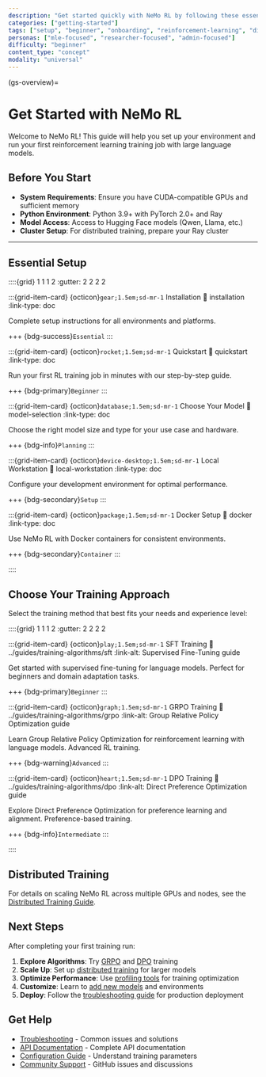 ```yaml
---
description: "Get started quickly with NeMo RL by following these essential setup steps and choosing the right training approach for your reinforcement learning needs"
categories: ["getting-started"]
tags: ["setup", "beginner", "onboarding", "reinforcement-learning", "distributed", "training-algorithms"]
personas: ["mle-focused", "researcher-focused", "admin-focused"]
difficulty: "beginner"
content_type: "concept"
modality: "universal"
---
```


(gs-overview)=
# Get Started with NeMo RL

Welcome to NeMo RL! This guide will help you set up your environment and run your first reinforcement learning training job with large language models.

## Before You Start

- **System Requirements**: Ensure you have CUDA-compatible GPUs and sufficient memory
- **Python Environment**: Python 3.9+ with PyTorch 2.0+ and Ray
- **Model Access**: Access to Hugging Face models (Qwen, Llama, etc.)
- **Cluster Setup**: For distributed training, prepare your Ray cluster

---

## Essential Setup

::::{grid} 1 1 1 2
:gutter: 2 2 2 2

:::{grid-item-card} {octicon}`gear;1.5em;sd-mr-1` Installation
:link: installation
:link-type: doc

Complete setup instructions for all environments and platforms.

+++
{bdg-success}`Essential`
:::

:::{grid-item-card} {octicon}`rocket;1.5em;sd-mr-1` Quickstart
:link: quickstart
:link-type: doc

Run your first RL training job in minutes with our step-by-step guide.

+++
{bdg-primary}`Beginner`
:::

:::{grid-item-card} {octicon}`database;1.5em;sd-mr-1` Choose Your Model
:link: model-selection
:link-type: doc

Choose the right model size and type for your use case and hardware.

+++
{bdg-info}`Planning`
:::

:::{grid-item-card} {octicon}`device-desktop;1.5em;sd-mr-1` Local Workstation
:link: local-workstation
:link-type: doc

Configure your development environment for optimal performance.

+++
{bdg-secondary}`Setup`
:::

:::{grid-item-card} {octicon}`package;1.5em;sd-mr-1` Docker Setup
:link: docker
:link-type: doc

Use NeMo RL with Docker containers for consistent environments.

+++
{bdg-secondary}`Container`
:::

::::

## Choose Your Training Approach

Select the training method that best fits your needs and experience level:

::::{grid} 1 1 1 2
:gutter: 2 2 2 2

:::{grid-item-card} {octicon}`play;1.5em;sd-mr-1` SFT Training
:link: ../guides/training-algorithms/sft
:link-alt: Supervised Fine-Tuning guide

Get started with supervised fine-tuning for language models. Perfect for beginners and domain adaptation tasks.

+++
{bdg-primary}`Beginner`
:::

:::{grid-item-card} {octicon}`graph;1.5em;sd-mr-1` GRPO Training
:link: ../guides/training-algorithms/grpo
:link-alt: Group Relative Policy Optimization guide

Learn Group Relative Policy Optimization for reinforcement learning with language models. Advanced RL training.

+++
{bdg-warning}`Advanced`
:::

:::{grid-item-card} {octicon}`heart;1.5em;sd-mr-1` DPO Training
:link: ../guides/training-algorithms/dpo
:link-alt: Direct Preference Optimization guide

Explore Direct Preference Optimization for preference learning and alignment. Preference-based training.

+++
{bdg-info}`Intermediate`
:::

::::

## Distributed Training

For details on scaling NeMo RL across multiple GPUs and nodes, see the [Distributed Training Guide](../advanced/performance/distributed-training.md).

## Next Steps

After completing your first training run:

1. **Explore Algorithms**: Try [GRPO](../guides/training-algorithms/grpo) and [DPO](../guides/training-algorithms/dpo) training
2. **Scale Up**: Set up [distributed training](cluster.md) for larger models
3. **Optimize Performance**: Use [profiling tools](../guides/environment-data/nsys-profiling) for training optimization
4. **Customize**: Learn to [add new models](../guides/model-development/adding-new-models) and environments
5. **Deploy**: Follow the [troubleshooting guide](../guides/troubleshooting) for production deployment

## Get Help

- [Troubleshooting](../guides/troubleshooting) - Common issues and solutions
- [API Documentation](../api/index) - Complete API documentation
- [Configuration Guide](../references/configuration-reference) - Understand training parameters
- [Community Support](https://github.com/NVIDIA/NeMo-RL/issues) - GitHub issues and discussions

